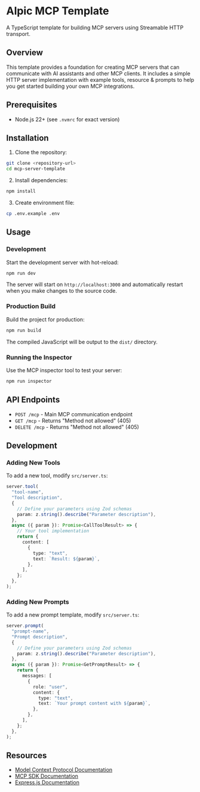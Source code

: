 # Alpic MCP Template

A TypeScript template for building MCP servers using Streamable HTTP transport.

## Overview

This template provides a foundation for creating MCP servers that can communicate with AI assistants and other MCP clients. It includes a simple HTTP server implementation with example tools, resource & prompts to help you get started building your own MCP integrations.

## Prerequisites

- Node.js 22+ (see `.nvmrc` for exact version)

## Installation

1. Clone the repository:

```bash
git clone <repository-url>
cd mcp-server-template
```

2. Install dependencies:

```bash
npm install
```

3. Create environment file:

```bash
cp .env.example .env
```

## Usage

### Development

Start the development server with hot-reload:

```bash
npm run dev
```

The server will start on `http://localhost:3000` and automatically restart when you make changes to the source code.

### Production Build

Build the project for production:

```bash
npm run build
```

The compiled JavaScript will be output to the `dist/` directory.

### Running the Inspector

Use the MCP inspector tool to test your server:

```bash
npm run inspector
```

## API Endpoints

- `POST /mcp` - Main MCP communication endpoint
- `GET /mcp` - Returns "Method not allowed" (405)
- `DELETE /mcp` - Returns "Method not allowed" (405)

## Development

### Adding New Tools

To add a new tool, modify `src/server.ts`:

```typescript
server.tool(
  "tool-name",
  "Tool description",
  {
    // Define your parameters using Zod schemas
    param: z.string().describe("Parameter description"),
  },
  async ({ param }): Promise<CallToolResult> => {
    // Your tool implementation
    return {
      content: [
        {
          type: "text",
          text: `Result: ${param}`,
        },
      ],
    };
  },
);
```

### Adding New Prompts

To add a new prompt template, modify `src/server.ts`:

```typescript
server.prompt(
  "prompt-name",
  "Prompt description",
  {
    // Define your parameters using Zod schemas
    param: z.string().describe("Parameter description"),
  },
  async ({ param }): Promise<GetPromptResult> => {
    return {
      messages: [
        {
          role: "user",
          content: {
            type: "text",
            text: `Your prompt content with ${param}`,
          },
        },
      ],
    };
  },
);
```

## Resources

- [Model Context Protocol Documentation](https://modelcontextprotocol.io/)
- [MCP SDK Documentation](https://github.com/modelcontextprotocol/typescript-sdk)
- [Express.js Documentation](https://expressjs.com/)
